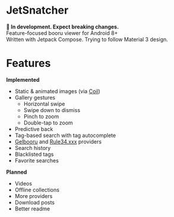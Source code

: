 # JetSnatcher

**🚧 In development. Expect breaking changes.**  
Feature-focused booru viewer for Android 8+  
Written with Jetpack Compose. Trying to follow Material 3 design.  

# Features

**Implemented**

- Static & animated images (via [Coil](<https://coil-kt.github.io/coil/>))
- Gallery gestures
  - Horizontal swipe
  - Swipe down to dismiss
  - Pinch to zoom
  - Double-tap to zoom
- Predictive back
- Tag-based search with tag autocomplete
- [Gelbooru](https://gelbooru.com) and [Rule34.xxx](https://rule34.xxx) providers
- Search history
- Blacklisted tags
- Favorite searches

**Planned**

- Videos
- Offline collections
- More providers
- Download posts
- Better readme
